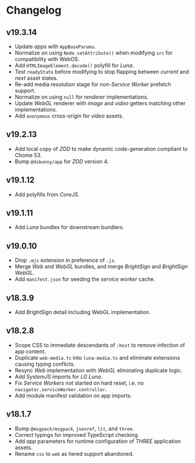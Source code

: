 # Changelog
## v19.3.14
- Update _apps_ with `AppBaseParams`.
- Normalize on using `Node.setAttribute()` when modifying `src` for compatibility with WebOS.
- Add `HTMLImageElement.decode()` polyfill for _Luna_.
- Test `readyState` before modifying to stop flapping between _current_ and _next_ asset states.
- Re-add media resolution stage for non-_Service Worker_ prefetch support.
- Normalize on using `null` for _renderer_ implementations.
- Update _WebGL_ renderer with _image_ and _video_ getters matching other implementations.
- Add `anonymous` cross-origin for _video_ assets.

## v19.2.13
- Add local copy of _ZOD_ to make dynamic code-generation compliant to Chome 53.
- Bump `@dsbunny/app` for _ZOD_ version 4.

## v19.1.12
- Add polyfills from _CoreJS_.

## v19.1.11
- Add _Luna_ bundles for downstream bundlers.

## v19.0.10
- Drop `.mjs` extension in preference of `.js`.
- Merge _Web_ and _WebGL_ bundles, and merge _BrightSign_ and _BrightSign WebGL_.
- Add `manifest.json` for seeding the _service worker_ cache.

## v18.3.9
- Add _BrightSign_ detail including WebGL implementation.

## v18.2.8
- Scope CSS to immediate descendants of `:host` to remove infection of app content.
- Duplicate `web-media.ts` into `luna-media.ts` and eliminate extensions causing typing conflicts.
- Resync _Web_ implementation with _WebGL_ eliminating duplicate logic.
- Add _SystemJS_ imports for _LG Luna_.
- Fix _Service Workers_ not started on hard reset, i.e. no `navigator.serviceWorker.controller`.
- Add module manifest validation on app imports.

## v18.1.7
- Bump `@msgpack/msgpack`, `jsonref`, `lit`, and `three`.
- Correct typings for improved TypeScript checking.
- Add _app_ parameters for runtime configuration of _THREE_ application assets.
- Rename `css` to `web` as tiered support abandoned.
